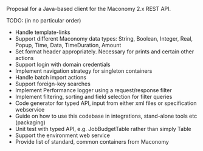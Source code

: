Proposal for a Java-based client for the Maconomy 2.x REST API.

TODO: (in no particular order)

* Handle template-links
* Support different Maconomy data types: String, Boolean, Integer, Real, Popup, Time, Data, TimeDuration, Amount
* Set format header appropriately. Necessary for prints and certain other actions
* Support login with domain credentials
* Implement navigation strategy for singleton containers
* Handle batch import actions
* Support foreign-key searches
* Implement Performance logger using a request/response filter
* Implement filtering, sorting and field selection for filter queries
* Code generator for typed API, input from either xml files or specification webservice
* Guide on how to use this codebase in integrations, stand-alone tools etc (packaging)
* Unit test with typed API, e.g. JobBudgetTable rather than simply Table
* Support the environment web service
* Provide list of standard, common containers from Maconomy